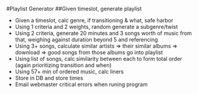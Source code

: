 #Playlist Generator
##Given timeslot, generate playlist
- Given a timeslot, calc genre, if transitioning & what, safe harbor
- Using 1 criteria and 2 weights, random generate a subgenre/twist
- Using 2 criteria, generate 20 minutes and 3 songs worth of music from that, weighing against duration beyond 5 and referencing
- Using 3+ songs, calculate similar artists => their similar albums => download => good songs from those albums go into playlist
- Using list of songs, calc similarity between each to form total order (again prioritizing transition and when)
- Using 57+ min of ordered music, calc liners
- Store in DB and store times
- Email webmaster critical errors when runing program